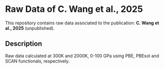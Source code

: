 # Raw Data of C. Wang et al., 2025

This repository contains raw data associated to the publication:
**C. Wang et al., 2025** (unpublished).

## Description

Raw data calculated at 300K and 2000K, 0-100 GPa using PBE, PBEsol and SCAN functionals, respectively.
